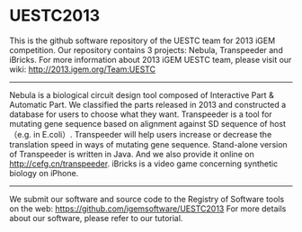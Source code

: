 UESTC2013
=========
This is the github software repository of the UESTC team for 2013 iGEM competition. Our repository contains 3 projects: Nebula, Transpeeder and iBricks.
For more information about 2013 iGEM UESTC team, please visit our wiki: http://2013.igem.org/Team:UESTC
*************************************************************************************************************
Nebula is a biological circuit design tool composed of Interactive Part & Automatic Part. We classified the parts released in 2013 and constructed a database for users to choose what they want. 
Transpeeder is a tool for mutating gene sequence based on alignment against SD sequence of host （e.g. in E.coli）. Transpeeder will help users increase or decrease the translation speed in ways of mutating gene sequence. Stand-alone version of Transpeeder is written in Java. And we also provide it online on http://cefg.cn/transpeeder.
iBricks is a video game concerning synthetic biology on iPhone.
*************************************************************************************************************
We submit our software and source code to the Registry of Software tools on the web: https://github.com/igemsoftware/UESTC2013
For more details about our software, please refer to our tutorial.
